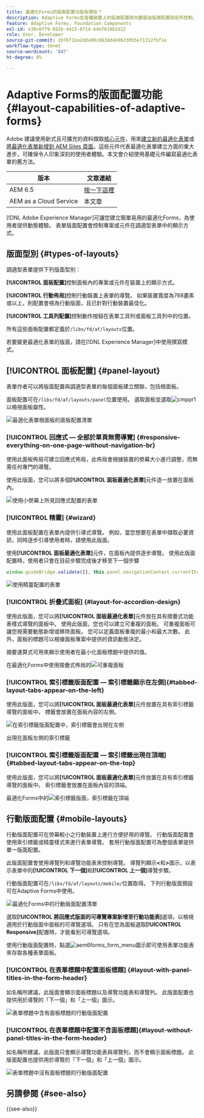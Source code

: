 ```yaml
---
title: 最適化Forms的版面配置功能有哪些？
description: Adaptive Forms在各種裝置上的版面配置與外觀是由版面配置設定所控制。 瞭解各種版面以及如何套用它們。
feature: Adaptive Forms, Foundation Components
exl-id: e30c6ff9-692b-4415-8f14-b4ef616b2d12
role: User, Developer
source-git-commit: 2b76f1be2dda99c8638deb9633055e71312fbf1e
workflow-type: tm+mt
source-wordcount: '847'
ht-degree: 8%

---
```


# Adaptive Forms的版面配置功能 {#layout-capabilities-of-adaptive-forms}

<span class="preview">Adobe 建議使用新式且可擴充的資料擷取[核心元件](https://experienceleague.adobe.com/docs/experience-manager-core-components/using/adaptive-forms/introduction.html)，用來[建立新的最適化表單](/help/forms/creating-adaptive-form-core-components.md)或[將最適化表單新增到 AEM Sites 頁面](/help/forms/create-or-add-an-adaptive-form-to-aem-sites-page.md)。這些元件代表最適化表單建立方面的重大進步，可確保令人印象深刻的使用者體驗。本文會介紹使用基礎元件編寫最適化表單的舊方法。</span>


| 版本 | 文章連結 |
| -------- | ---------------------------- |
| AEM 6.5 | [按一下這裡](https://experienceleague.adobe.com/docs/experience-manager-65/forms/adaptive-forms-basic-authoring/layout-capabilities-adaptive-forms.html) |
| AEM as a Cloud Service  | 本文章 |

[!DNL Adobe Experience Manager]可讓您建立簡單易用的最適化Forms，為使用者提供動態體驗。 表單版面配置會控制專案或元件在調適型表單中的顯示方式。

<!-- ## Prerequisite knowledge {#prerequisite-knowledge}

Before learning about the different layout capabilities of Adaptive Forms, read [Introduction to authoring forms](introduction-forms-authoring.md) to know more about Adaptive Forms. -->

## 版面型別 {#types-of-layouts}

調適型表單提供下列版面型別：

**[!UICONTROL 面板配置]**&#x200B;控制面板內的專案或元件在裝置上的顯示方式。

**[!UICONTROL 行動佈局]**&#x200B;控制行動裝置上表單的導覽。 如果裝置寬度為768畫素或以上，則配置會視為行動版面，且已針對行動裝置最佳化。

**[!UICONTROL 工具列配置]**&#x200B;控制動作按鈕在表單工具列或面板工具列中的位置。

所有這些面板配置都定義於`/libs/fd/af/layouts`位置。

若要變更最適化表單的版面，請在[!DNL Experience Manager]中使用撰寫模式。

## [!UICONTROL 面板配置] {#panel-layout}

表單作者可以將版面配置與調適型表單的每個面板建立關聯，包括根面板。

面板配置可在`/libs/fd/af/layouts/panel`位置使用。 選取面板並選取![cmppr1](assets/configure-icon.svg)以檢視面板屬性。

![最適化表單根面板的面板配置清單](assets/layouts.png)

### [!UICONTROL 回應式 — 全部於單頁無需導覽] {#responsive-everything-on-one-page-without-navigation-br}

使用此面板佈局可建立回應式佈局，此佈局會根據裝置的熒幕大小進行調整，而無需任何專門的導覽。

使用此版面，您可以將多個&#x200B;**[!UICONTROL 面板最適化表單]**&#x200B;元件逐一放置在面板內。

![使用小熒幕上所見回應式配置的表單](assets/responsive-layout.png)

### [!UICONTROL 精靈] {#wizard}

使用此面板配置在表單內提供引導式導覽。 例如，當您想要在表單中擷取必要資訊，同時逐步引導使用者時，請使用此版面。

使用&#x200B;**[!UICONTROL 面板最適化表單]**&#x200B;元件，在面板內提供逐步導覽。 使用此版面配置時，使用者只會在目前步驟完成後才移至下一個步驟

```javascript
window.guideBridge.validate([], this.panel.navigationContext.currentItem.somExpression)
```

![使用精靈配置的表單](assets/wizard-layout2.png)

### [!UICONTROL 折疊式面板] {#layout-for-accordion-design}

使用此版面，您可以將&#x200B;**[!UICONTROL 面板最適化表單]**&#x200B;元件放在具有摺疊式功能表樣式導覽的面板中。 使用此版面，您也可以建立可重複的面板。 可重複面板可讓您視需要動態新增或移除面板。 您可以定義面板重複的最小和最大次數。 此外，面板的標題可以根據面板專案中提供的資訊動態決定。

摘要運算式可用來顯示使用者在最小化面板標題中提供的值。

在最適化Forms中使用摺疊式佈局的![可重複面板](assets/accordion-layout.png)

### [!UICONTROL 索引標籤版面配置 — 索引標籤顯示在左側]{#tabbed-layout-tabs-appear-on-the-left}

使用此版面，您可以將&#x200B;**[!UICONTROL 面板最適化表單]**&#x200B;元件放置在具有索引標籤導覽的面板中。 標籤會放置在面板內容的左側。

![在索引標籤版面配置中，索引標籤會出現在左側](assets/tabs-on-left.png)

出現在面板左側的索引標籤

### [!UICONTROL 索引標籤版面配置 — 索引標籤出現在頂端] {#tabbed-layout-tabs-appear-on-the-top}

使用此版面，您可以將&#x200B;**[!UICONTROL 面板最適化表單]**&#x200B;元件放置在具有索引標籤導覽的面板中。 索引標籤會放置在面板內容的頂端。

最適化Forms中的![索引標籤版面，索引標籤在頂端](assets/tabs-on-top.png)

## 行動版面配置 {#mobile-layouts}

行動版面配置可在熒幕較小之行動裝置上進行方便好用的導覽。 行動版面配置會使用索引標籤或精靈樣式來進行表單導覽。 套用行動版面配置可為整個表單提供單一版面配置。

此版面配置會使用導覽列和導覽功能表來控制導覽。 導覽列顯示&#x200B;**&lt;**&#x200B;和&#x200B;**>**&#x200B;圖示，以表示表單中的&#x200B;**[!UICONTROL 下一個]**&#x200B;和&#x200B;**[!UICONTROL 上一個]**&#x200B;導覽步驟。

行動版面配置可在`/libs/fd/af/layouts/mobile/`位置取得。 下列行動版面預設可在Adaptive Forms中使用。

![最適化Forms中的行動版面配置清單](assets/mobile-navigation.png)

選取&#x200B;**[!UICONTROL 將回應式版面的可導覽專案新增至行動功能表]**&#x200B;選項，以檢視適用於行動版面中面板的可導覽選項。 只有在您為面板選取&#x200B;**[!UICONTROL Responsive]**&#x200B;配置時，才能看到可導覽選項。

使用行動版面配置時，點選![aem6forms_form_menu](assets/rail-icon.svg)圖示即可使用表單功能表來存取各種表單面板。

### [!UICONTROL 在表單標題中配置面板標題] {#layout-with-panel-titles-in-the-form-header}

如名稱所建議，此版面會顯示面板標題以及導覽功能表和導覽列。 此版面配置也提供用於導覽的「下一個」和「上一個」圖示。

![表單標題中含有面板標題的行動版面配置](assets/mobile-layout1.png)

### [!UICONTROL 在表單標題中配置不含面板標題]{#layout-without-panel-titles-in-the-form-header}

如名稱所建議，此版面只會顯示導覽功能表與導覽列，而不會顯示面板標題。 此版面配置也提供用於導覽的「下一個」和「上一個」圖示。

![表單標題中沒有面板標題的行動版面配置](assets/mobile-layout2.png)

## 另請參閱 {#see-also}

{{see-also}}


<!-- ## Toolbar layouts {#toolbar-layouts}

A Toolbar Layout controls positioning and display of any action buttons that you add to your Adaptive Forms. The layout can be added at a form level or at a panel level.

![A list of Toolbar Layouts in Adaptive Forms to control layout of buttons](assets/toolbar-layouts.png)

A list of Toolbar Layouts in Adaptive Forms

Toolbar layouts are available at `/libs/fd/af/layouts/toolbar` location. Adaptive Forms provide the following Toolbar Layouts, by default.

### [!UICONTROL Default layout for toolbar] {#default-layout-for-toolbar}

This layout is selected as the default layout when you add any action buttons in an Adaptive Form. Selecting this layout displays the same layout for both, desktop and mobile devices.

Also, you can add multiple toolbars containing action buttons configured with this layout. An action button is associated with a form control. You can configure the toolbars to be before or after a panel.

![Default view for toolbar](assets/toolbar_layout_default.png)

Default view for toolbar

### [!UICONTROL Mobile fixed layout for toolbar] {#mobile-fixed-layout-for-toolbar}

Select this layout to provide alternate layouts for desktop and mobile devices.

For the desktop layout, you can add Action buttons using some specific labels. Only one toolbar can be configured with this layout. If more than one toolbar is configured with this layout, there is an overlap for mobile devices and only one toolbar is visible. For example, you can have a toolbar at the bottom or the top of the form, or, after or before panels in the form.

For the Mobile layout, you can add action buttons using icons.

![Mobile fixed layout for toolbar](assets/toolbar_layout_mobile_fixed.png)

Mobile fixed layout for toolbar-->


